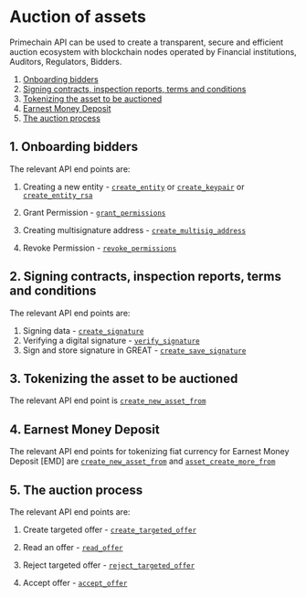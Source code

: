 # Auction of assets

Primechain API can be used to create a transparent, secure and efficient auction ecosystem with blockchain nodes operated by Financial institutions, Auditors, Regulators, Bidders.

1. [Onboarding bidders](#1-onboarding-bidders)   
2. [Signing contracts, inspection reports, terms and conditions](#2-signing-contracts-inspection-reports-terms-and-conditions)
3. [Tokenizing the asset to be auctioned](#3-tokenizing-the-asset-to-be-auctioned)   
4. [Earnest Money Deposit](#4-earnest-money-deposit)   
5. [The auction process](#5-the-auction-process)   

## 1. Onboarding bidders

The relevant API end points are:

1. Creating a new entity - [`create_entity`](https://github.com/Primechain/primechain-api-docs/blob/master/docs/Entities.MD#1-creating-a-new-entity) or [`create_keypair`](https://github.com/Primechain/primechain-api-docs/blob/master/docs/Entities.MD#2-creating-a-new-entity-for-external-key-management) or [`create_entity_rsa`](https://github.com/Primechain/primechain-api-docs/blob/master/docs/Entities.MD#3-creating-a-new-entity-with-rsa-keys)   

2. Grant Permission - [`grant_permissions`](https://github.com/Primechain/primechain-api-docs/blob/master/docs/Entities.MD#5-grant-permissions-to-an-entity)  

3. Creating multisignature address - [`create_multisig_address`](https://github.com/Primechain/primechain-api-docs/blob/master/docs/Entities.MD#4-create-multisig-address)

4. Revoke Permission - [`revoke_permissions`](https://github.com/Primechain/primechain-api-docs/blob/master/docs/Entities.MD#6-revoke-permissions-to-an-entity)

## 2. Signing contracts, inspection reports, terms and conditions 
The relevant API end points are:
1. Signing data - [`create_signature`](https://github.com/Primechain/primechain-api-docs/blob/master/docs/Digital%20signatures.MD#1-signing-data)   
2. Verifying a digital signature - [`verify_signature`](https://github.com/Primechain/primechain-api-docs/blob/master/docs/Digital%20signatures.MD#2-verifying-a-digital-signature)
3. Sign and store signature in GREAT - [`create_save_signature`](https://github.com/Primechain/primechain-api-docs/blob/master/docs/Digital%20signatures.MD#3-sign-and-store-signature-in-great)

## 3. Tokenizing the asset to be auctioned
The relevant API end point is [`create_new_asset_from`](https://github.com/Primechain/primechain-api-docs/blob/master/docs/Smart%20Asset%20Lifecycle%20Management.MD#1-create-a-new-asset)

## 4. Earnest Money Deposit
The relevant API end points for tokenizing fiat currency for Earnest Money Deposit [EMD] are [`create_new_asset_from`](https://github.com/Primechain/primechain-api-docs/blob/master/docs/Smart%20Asset%20Lifecycle%20Management.MD#1-create-a-new-asset) and [`asset_create_more_from`](https://github.com/Primechain/primechain-api-docs/blob/master/docs/Smart%20Asset%20Lifecycle%20Management.MD#2-create-additional-units-of-an-open-asset)

## 5. The auction process
The relevant API end points are:

1. Create targeted offer - [`create_targeted_offer`](https://github.com/Primechain/primechain-api-docs/blob/master/docs/Offer%20management.MD#6-create-a-targeted-offer)

2. Read an offer - [`read_offer`](https://github.com/Primechain/primechain-api-docs/blob/master/docs/Offer%20management.MD#3-read-an-offer)

3. Reject targeted offer - [`reject_targeted_offer`](https://github.com/Primechain/primechain-api-docs/blob/master/docs/Offer%20management.MD#7-reject-a-targeted-offer) 

4. Accept offer - [`accept_offer`](https://github.com/Primechain/primechain-api-docs/blob/master/docs/Offer%20management.MD#4-accept-an-offer)
